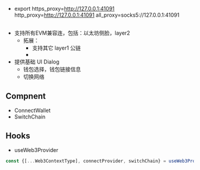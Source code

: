 - export https_proxy=http://127.0.0.1:41091 http_proxy=http://127.0.0.1:41091 all_proxy=socks5://127.0.0.1:41091

## 

- 支持所有EVM兼容连，包括：以太坊侧脸，layer2
  - 拓展：
    - 支持其它 layer1 公链
    - 
- 提供基础 UI Dialog
  - 钱包选择，钱包链接信息
  - 切换网络

## Compnent

- ConnectWallet
- SwitchChain

## Hooks

- useWeb3Provider

```typescript
const {[...Web3ContextType], connectProvider, switchChain} = useWeb3Provider()
```